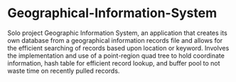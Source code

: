 # Geographical-Information-System
Solo project Geographic Information System, an application that creates its own database from a geographical information records file and allows for the efficient searching of records based upon location or keyword. Involves the implementation and use of a point-region quad tree to hold coordinate information, hash table for efficient record lookup, and buffer pool to not waste time on recently pulled records.
